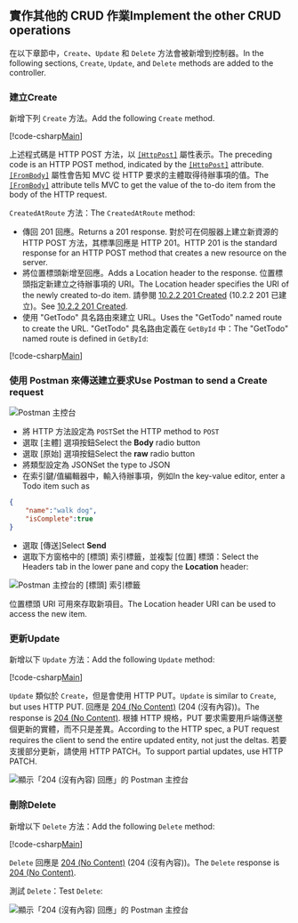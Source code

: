 ## <a name="implement-the-other-crud-operations"></a><span data-ttu-id="65cf9-101">實作其他的 CRUD 作業</span><span class="sxs-lookup"><span data-stu-id="65cf9-101">Implement the other CRUD operations</span></span>

<span data-ttu-id="65cf9-102">在以下章節中，`Create`、`Update` 和 `Delete` 方法會被新增到控制器。</span><span class="sxs-lookup"><span data-stu-id="65cf9-102">In the following sections, `Create`, `Update`, and `Delete` methods are added to the controller.</span></span>

### <a name="create"></a><span data-ttu-id="65cf9-103">建立</span><span class="sxs-lookup"><span data-stu-id="65cf9-103">Create</span></span>

<span data-ttu-id="65cf9-104">新增下列 `Create` 方法。</span><span class="sxs-lookup"><span data-stu-id="65cf9-104">Add the following `Create` method.</span></span>

[!code-csharp[Main](../../tutorials/first-web-api/sample/TodoApi/Controllers/TodoController.cs?name=snippet_Create)]

<span data-ttu-id="65cf9-105">上述程式碼是 HTTP POST 方法，以 [`[HttpPost]`](/aspnet/core/api/microsoft.aspnetcore.mvc.httppostattribute) 屬性表示。</span><span class="sxs-lookup"><span data-stu-id="65cf9-105">The preceding code is an HTTP POST method, indicated by the [`[HttpPost]`](/aspnet/core/api/microsoft.aspnetcore.mvc.httppostattribute) attribute.</span></span> <span data-ttu-id="65cf9-106">[`[FromBody]`](/aspnet/core/api/microsoft.aspnetcore.mvc.frombodyattribute) 屬性會告知 MVC 從 HTTP 要求的主體取得待辦事項的值。</span><span class="sxs-lookup"><span data-stu-id="65cf9-106">The [`[FromBody]`](/aspnet/core/api/microsoft.aspnetcore.mvc.frombodyattribute) attribute tells MVC to get the value of the to-do item from the body of the HTTP request.</span></span>

<span data-ttu-id="65cf9-107">`CreatedAtRoute` 方法：</span><span class="sxs-lookup"><span data-stu-id="65cf9-107">The `CreatedAtRoute` method:</span></span>

* <span data-ttu-id="65cf9-108">傳回 201 回應。</span><span class="sxs-lookup"><span data-stu-id="65cf9-108">Returns a 201 response.</span></span> <span data-ttu-id="65cf9-109">對於可在伺服器上建立新資源的 HTTP POST 方法，其標準回應是 HTTP 201。</span><span class="sxs-lookup"><span data-stu-id="65cf9-109">HTTP 201 is the standard response for an HTTP POST method that creates a new resource on the server.</span></span>
* <span data-ttu-id="65cf9-110">將位置標頭新增至回應。</span><span class="sxs-lookup"><span data-stu-id="65cf9-110">Adds a Location header to the response.</span></span> <span data-ttu-id="65cf9-111">位置標頭指定新建立之待辦事項的 URI。</span><span class="sxs-lookup"><span data-stu-id="65cf9-111">The Location header specifies the URI of the newly created to-do item.</span></span> <span data-ttu-id="65cf9-112">請參閱 [10.2.2 201 Created](http://www.w3.org/Protocols/rfc2616/rfc2616-sec10.html) (10.2.2 201 已建立)。</span><span class="sxs-lookup"><span data-stu-id="65cf9-112">See [10.2.2 201 Created](http://www.w3.org/Protocols/rfc2616/rfc2616-sec10.html).</span></span>
* <span data-ttu-id="65cf9-113">使用 "GetTodo" 具名路由來建立 URL。</span><span class="sxs-lookup"><span data-stu-id="65cf9-113">Uses the "GetTodo" named route to create the URL.</span></span> <span data-ttu-id="65cf9-114">"GetTodo" 具名路由定義在 `GetById` 中：</span><span class="sxs-lookup"><span data-stu-id="65cf9-114">The "GetTodo" named route is defined in `GetById`:</span></span>

[!code-csharp[Main](../../tutorials/first-web-api/sample/TodoApi/Controllers/TodoController.cs?name=snippet_GetByID&highlight=1-2)]

### <a name="use-postman-to-send-a-create-request"></a><span data-ttu-id="65cf9-115">使用 Postman 來傳送建立要求</span><span class="sxs-lookup"><span data-stu-id="65cf9-115">Use Postman to send a Create request</span></span>

![Postman 主控台](../../tutorials/first-web-api/_static/pmc.png)

* <span data-ttu-id="65cf9-117">將 HTTP 方法設定為 `POST`</span><span class="sxs-lookup"><span data-stu-id="65cf9-117">Set the HTTP method to `POST`</span></span>
* <span data-ttu-id="65cf9-118">選取 [主體] 選項按鈕</span><span class="sxs-lookup"><span data-stu-id="65cf9-118">Select the **Body** radio button</span></span>
* <span data-ttu-id="65cf9-119">選取 [原始] 選項按鈕</span><span class="sxs-lookup"><span data-stu-id="65cf9-119">Select the **raw** radio button</span></span>
* <span data-ttu-id="65cf9-120">將類型設定為 JSON</span><span class="sxs-lookup"><span data-stu-id="65cf9-120">Set the type to JSON</span></span>
* <span data-ttu-id="65cf9-121">在索引鍵/值編輯器中，輸入待辦事項，例如</span><span class="sxs-lookup"><span data-stu-id="65cf9-121">In the key-value editor, enter a Todo item such as</span></span>

```json
{
    "name":"walk dog",
    "isComplete":true
}
```

* <span data-ttu-id="65cf9-122">選取 [傳送]</span><span class="sxs-lookup"><span data-stu-id="65cf9-122">Select **Send**</span></span>
* <span data-ttu-id="65cf9-123">選取下方窗格中的 [標頭] 索引標籤，並複製 [位置] 標頭：</span><span class="sxs-lookup"><span data-stu-id="65cf9-123">Select the Headers tab in the lower pane and copy the **Location** header:</span></span>

![Postman 主控台的 [標頭] 索引標籤](../../tutorials/first-web-api/_static/pmget.png)

<span data-ttu-id="65cf9-125">位置標頭 URI 可用來存取新項目。</span><span class="sxs-lookup"><span data-stu-id="65cf9-125">The Location header URI can be used to access the new item.</span></span>

### <a name="update"></a><span data-ttu-id="65cf9-126">更新</span><span class="sxs-lookup"><span data-stu-id="65cf9-126">Update</span></span>

<span data-ttu-id="65cf9-127">新增以下 `Update` 方法：</span><span class="sxs-lookup"><span data-stu-id="65cf9-127">Add the following `Update` method:</span></span>

[!code-csharp[Main](../../tutorials/first-web-api/sample/TodoApi/Controllers/TodoController.cs?name=snippet_Update)]

<span data-ttu-id="65cf9-128">`Update` 類似於 `Create`，但是會使用 HTTP PUT。</span><span class="sxs-lookup"><span data-stu-id="65cf9-128">`Update` is similar to `Create`, but uses HTTP PUT.</span></span> <span data-ttu-id="65cf9-129">回應是 [204 (No Content)](http://www.w3.org/Protocols/rfc2616/rfc2616-sec9.html) (204 (沒有內容))。</span><span class="sxs-lookup"><span data-stu-id="65cf9-129">The response is [204 (No Content)](http://www.w3.org/Protocols/rfc2616/rfc2616-sec9.html).</span></span> <span data-ttu-id="65cf9-130">根據 HTTP 規格，PUT 要求需要用戶端傳送整個更新的實體，而不只是差異。</span><span class="sxs-lookup"><span data-stu-id="65cf9-130">According to the HTTP spec, a PUT request requires the client to send the entire updated entity, not just the deltas.</span></span> <span data-ttu-id="65cf9-131">若要支援部分更新，請使用 HTTP PATCH。</span><span class="sxs-lookup"><span data-stu-id="65cf9-131">To support partial updates, use HTTP PATCH.</span></span>

![顯示「204 (沒有內容) 回應」的 Postman 主控台](../../tutorials/first-web-api/_static/pmcput.png)

### <a name="delete"></a><span data-ttu-id="65cf9-133">刪除</span><span class="sxs-lookup"><span data-stu-id="65cf9-133">Delete</span></span>

<span data-ttu-id="65cf9-134">新增以下 `Delete` 方法：</span><span class="sxs-lookup"><span data-stu-id="65cf9-134">Add the following `Delete` method:</span></span>

[!code-csharp[Main](../../tutorials/first-web-api/sample/TodoApi/Controllers/TodoController.cs?name=snippet_Delete)]

<span data-ttu-id="65cf9-135">`Delete` 回應是 [204 (No Content)](http://www.w3.org/Protocols/rfc2616/rfc2616-sec9.html) \(204 (沒有內容)\)。</span><span class="sxs-lookup"><span data-stu-id="65cf9-135">The `Delete` response is [204 (No Content)](http://www.w3.org/Protocols/rfc2616/rfc2616-sec9.html).</span></span>

<span data-ttu-id="65cf9-136">測試 `Delete`：</span><span class="sxs-lookup"><span data-stu-id="65cf9-136">Test `Delete`:</span></span> 

![顯示「204 (沒有內容) 回應」的 Postman 主控台](../../tutorials/first-web-api/_static/pmd.png)
